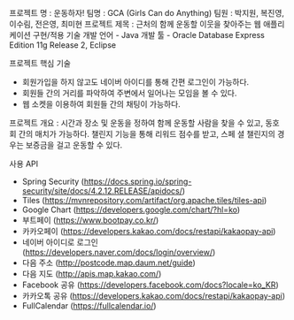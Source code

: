 프로젝트 명 : 운동하자!
팀명 : GCA (Girls Can do Anything)
팀원 : 박지원, 복진영, 이수림, 전은영, 최미현
프로젝트 제목 : 근처의 함께 운동할 이웃을 찾아주는 웹 애플리케이션
구현/적용 기술
개발 언어 - Java
개발 툴 - Oracle Database Express Edition 11g Release 2, Eclipse

프로젝트 핵심 기술
- 회원가입을 하지 않고도 네이버 아이디를 통해 간편 로그인이 가능하다.
- 회원들 간의 거리를 파악하여 주변에서 일어나는 모임을 볼 수 있다.
- 웹 소켓을 이용하여 회원들 간의 채팅이 가능하다.

프로젝트 개요 :
 시간과 장소 및 운동을 정하여 함께 운동할 사람을 찾을 수 있고, 동호
회 간의 매치가 가능하다. 챌린지 기능을 통해 리워드 점수를 받고, 스페
셜 챌린지의 경우는 보증금을 걸고 운동할 수 있다.

사용 API
- Spring Security (https://docs.spring.io/spring-security/site/docs/4.2.12.RELEASE/apidocs/)
- Tiles (https://mvnrepository.com/artifact/org.apache.tiles/tiles-api)
- Google Chart (https://developers.google.com/chart/?hl=ko)
- 부트페이 (https://www.bootpay.co.kr/)
- 카카오페이 (https://developers.kakao.com/docs/restapi/kakaopay-api)
- 네이버 아이디로 로그인 (https://developers.naver.com/docs/login/overview/)
- 다음 주소 (http://postcode.map.daum.net/guide)
- 다음 지도 (http://apis.map.kakao.com/)
- Facebook 공유 (https://developers.facebook.com/docs?locale=ko_KR)
- 카카오톡 공유 (https://developers.kakao.com/docs/restapi/kakaopay-api)
- FullCalendar (https://fullcalendar.io/)
